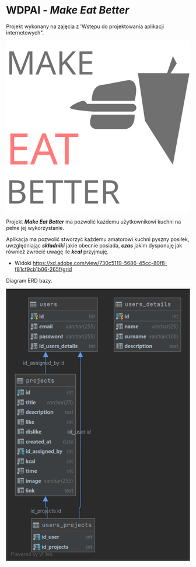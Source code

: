 # **WDPAI** - *Make Eat Better*

Projekt wykonany na zajęcia z 'Wstępu do projektowania aplikacji internetowych".

<div id="container">
    <img src="https://github.com/takikuba/WDPAI/blob/main/public/img/logo.svg">
<div>




Projekt ***Make Eat Better*** ma pozwolić każdemu użytkownikowi kuchni na pełne jej wykorzystanie.

Aplikacja ma pozwolić stworzyć każdemu amatorowi kuchni pyszny posiłek, uwzględniając ***składniki*** jakie obecnie posiada, ***czas*** jakim dysponuję jak również zwrócić uwagę ile ***kcal*** przyjmuję.

* Widoki
https://xd.adobe.com/view/730c5119-5686-45cc-80f8-f81cf9cb1b06-265f/grid


<div>
    <p> Diagram ERD bazy. </p>
    <img text-align="center" src="https://github.com/takikuba/WDPAI/blob/main/md/erd.png?raw=true">
</div>
